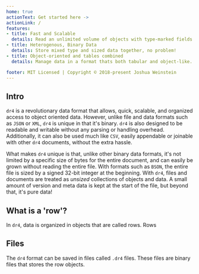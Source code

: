 ```yaml
---
home: true
actionText: Get started here ->
actionLink: /
features:
- title: Fast and Scalable
  details: Read an unlimited volume of objects with type-marked fields.
- title: Heterogenous, Binary Data
  details: Store mixed type and sized data together, no problem!
- title: Object-oriented and tables combined
  details: Manage data in a format thats both tabular and object-like.

footer: MIT Licensed | Copyright © 2018-present Joshua Weinstein
---
```





## Intro

`dr4` is a revolutionary data format that allows, quick, scalable, and organized access to object oriented data. However, unlike file and data formats such as `JSON` or `XML`, `dr4` is unique in that it's binary. `dr4` is also designed to be readable and writable without any parsing or handling overhead. Additionally, it can also be used much like `CSV`, easily appendable or joinable with other `dr4` documents, without the extra hassle.

What makes `dr4` unique is that, unlike other binary data formats, it's not limited by a specific size of bytes for the entire document, and can easily be grown without reading the entire file. With formats such as `BSON`, the entire file is sized by a signed 32-bit integer at the beginning. With `dr4`, files and documents are treated as *unsized* collections of objects and data. A small amount of version and meta data is kept at the start of the file, but beyond that, it's pure data!

## What is a 'row'?

In `dr4`, data is organized in objects that are called rows. Rows 

## Files

The `dr4` format can be saved in files called `.dr4` files. These files are binary files that stores the row objects.
